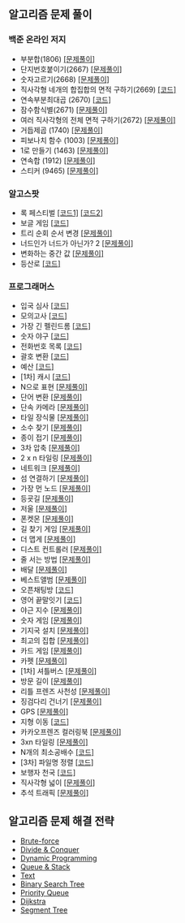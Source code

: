 ## 알고리즘 문제 풀이

### 백준 온라인 저지

-   부분합(1806) [[문제풀이]](./problems/src/baekjoon/p1806/Solution.md)
-   단지번호붙이기(2667) [[문제풀이]](./problems/src/baekjoon/p2667/Solution.md)
-   숫자고르기(2668) [[문제풀이]](./problems/src/baekjoon/p2668/Solution.md)
-   직사각형 네개의 합집합의 면적 구하기(2669) [[코드]](./problems/src/baekjoon/p2669/Main.java)
-   연속부분최대곱 (2670) [[코드]](./problems/src/baekjoon/p2670/Main.java)
-   잠수함식별(2671) [[문제풀이]](./problems/src/baekjoon/p2671/Solution.md)
-   여러 직사각형의 전체 면적 구하기(2672) [[문제풀이]](./problems/src/baekjoon/p2672/Solution.md)
-   거듭제곱 (1740) [[문제풀이]](./problems/src/baekjoon/p1740/Solution.md)
-   피보나치 함수 (1003) [[문제풀이]](./problems/src/baekjoon/p1003/Solution.md)
-   1로 만들기 (1463) [[문제풀이]](./problems/src/baekjoon/p1463/Solution.md)
-   연속합 (1912) [[문제풀이]](./problems/src/baekjoon/p1912/Solution.md)
-   스티커 (9465) [[문제풀이]](./problems/src/baekjoon/p9465/Solution.md)

### 알고스팟

-   록 페스티벌 [[코드1]](./problems/src/algospot/FESTIVAL/Main.java) [[코드2]](./problems/src/algospot/FESTIVAL/Main2.java)
-   보글 게임 [[코드]](./problems/src/algospot/BOGGLE/Main.java)
-   트리 순회 순서 변경 [[문제풀이]](./problems/src/algospot/TRAVERSAL/Solution.md)
-   너드인가 너드가 아닌가? 2 [[문제풀이]](./problems/src/algospot/NERD2/Solution.md)
-   변화하는 중간 값 [[문제풀이]](./problems/src/algospot/RUNNINGMEDIAN/Solution.md)
-   등산로 [[코드]](./problems/src/algospot/MORDOR/Main.java)

### 프로그래머스

-   입국 심사 [[코드]](./problems/src/programmers/immigrationExamination/Solution.java)
-   모의고사 [[코드]](./problems/src/programmers/mockTest1/Solution.java)
-   가장 긴 펠린드롬 [[코드]](./problems/src/programmers/longestPalindrome/Solution.java)
-   숫자 야구 [[코드]](./problems/src/programmers/numberBaseball/Solution.java)
-   전화번호 목록 [[코드]](./problems/src/programmers/phoneNumberList/Main.java)
-   괄호 변환 [[코드]](./problems/src/programmers/convertParentheses/Solution.java)
-   예산 [[코드]](./problems/src/programmers/budget/Solution.java)
-   \[1차\] 캐시 [[코드]](./problems/src/programmers/cache1/Solution.java)
-   N으로 표현 [[문제풀이]](./problems/src/programmers/expressionN/Solution.md)
-   단어 변환 [[문제풀이]](./problems/src/programmers/wordConversation/Solution.md)
-   단속 카메라 [[문제풀이]](./problems/src/programmers/IntermittentCamera/Solution.md)
-   타일 장식물 [[문제풀이]](./problems/src/programmers/tileOrnaments/Solution.md)
-   소수 찾기 [[문제풀이]](./problems/src/programmers/findingPrimeNumber/Solution.md)
-   종이 접기 [[문제풀이]](./problems/src/programmers/origami/Solution.md)
-   3차 압축 [[문제풀이]](./problems/src/programmers/compression3/Solution.md)
-   2 x n 타일링 [[문제풀이]](./problems/src/programmers/twoNTiling/Solution.md)
-   네트워크 [[문제풀이]](./problems/src/programmers/network/Solution.md)
-   섬 연결하기 [[문제풀이]](./problems/src/programmers/connectingIslands/Solution.md)
-   가장 먼 노드 [[문제풀이]](./problems/src/programmers/theFarestNode/Solution.md)
-   등굣길 [[문제풀이]](./problems/src/programmers/schoolWay/Solution.md)
-   저울 [[문제풀이]](./problems/src/programmers/scale/Solution.md)
-   폰켓몬 [[문제풀이]](./problems/src/programmers/ponketmon/Solution.md)
-   길 찾기 게임 [[문제풀이]](./problems/src/programmers/wayFindingGames/Solution.md)
-   더 맵게 [[문제풀이]](./problems/src/programmers/moreSpicy/Solution.md)
-   디스트 컨트롤러 [[문제풀이]](./problems/src/programmers/diskController/Solution.md)
-   줄 서는 방법 [[문제풀이]](./problems/src/programmers/howToLineUp/Solution.md)
-   배달 [[문제풀이]](./problems/src/programmers/delivery/Solution.md)
-   베스트앨범 [[문제풀이]](./problems/src/programmers/bestAlbum/Solution.md)
-   오픈채팅방 [[코드]](./problems/src/programmers/openChattingRoom/Solution.java)
-   영어 끝말잇기 [[코드]](./problems/src/programmers/englishWordChain/Solution.java)
-   야근 지수 [[문제풀이]](./problems/src/programmers/nightWork/Solution.md)
-   숫자 게임 [[문제풀이]](./problems/src/programmers/numberGame/Solution.md)
-   기지국 설치 [[문제풀이]](./problems/src/programmers/baseStationInstallation/Solution.md)
-   최고의 집합 [[문제풀이]](./problems/src/programmers/theBestSet/Solution.md)
-   카드 게임 [[문제풀이]](./problems/src/programmers/cardGame/Solution.md)
-   카펫 [[문제풀이]](./problems/src/programmers/carpet/Solution.md)
-   \[1차\] 셔틀버스 [[문제풀이]](./problems/src/programmers/shuttleBus/Solution.md)
-   방문 길이 [[문제풀이]](./problems/src/programmers/visitingLength/Solution.md)
-   리틀 프렌즈 사천성 [[문제풀이]](./problems/src/programmers/littleFriendsSachunsung/Solution.md)
-   징검다리 건너기 [[문제풀이]](./problems/src/programmers/crossingSteppingStones/Solution.md)
-   GPS [[문제풀이]](./problems/src/programmers/GPS/Solution.md)
-   지형 이동 [[코드]](./problems/src/programmers/terrainMovement/Solution2.java)
-   카카오프렌즈 컬러링북 [[문제풀이]](./problems/src/programmers/coloringBook/Solution.md)
-   3xn 타일링 [[문제풀이]](./problems/src/programmers/threeNTiling/Solution.md)
-   N개의 최소공배수 [[코드]](./problems/src/programmers/leastCommonMultipleOfNValue/Solution.java)
-   \[3차\] 파일명 정렬 [[코드]](./problems/src/programmers/fileNameSort/Solution.java)
-   보행자 천국 [[코드]](./problems/src/programmers/walkerHeaven/Solution.java)
-   직사각형 넓이 [[문제풀이]](./problems/src/programmers/rectangleArea/Solution.md)
-   추석 트래픽 [[문제풀이]](./problems/src/programmers/chuseokTraffic/Solution.md)

## 알고리즘 문제 해결 전략

-   [Brute-force](./AlgorithmicProblemSolvingStrategies/ch6/ch6.md)
-   [Divide & Conquer](./AlgorithmicProblemSolvingStrategies/ch7/ch7.md)
-   [Dynamic Programming](./AlgorithmicProblemSolvingStrategies/ch8/ch8.md)
-   [Queue & Stack](./AlgorithmicProblemSolvingStrategies/ch19/ch19.md)
-   [Text](./AlgorithmicProblemSolvingStrategies/ch20/ch20.md)
-   [Binary Search Tree](./AlgorithmicProblemSolvingStrategies/ch22/ch22.md)
-   [Priority Queue](./AlgorithmicProblemSolvingStrategies/ch23/ch23.md)
-   [Dijkstra](./AlgorithmicProblemSolvingStrategies/ch30/dijkstra.md)
-   [Segment Tree](./AlgorithmicProblemSolvingStrategies/ch24/ch24.md)
